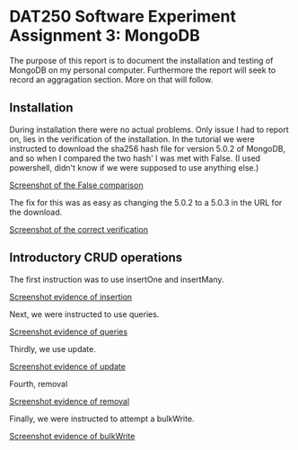 # DAT250 Software Experiment Assignment 3: MongoDB
The purpose of this report is to document the installation and testing of MongoDB on my personal computer. Furthermore the report will seek to record an aggragation section. More on that will follow.

## Installation 
During installation there were no actual problems. Only issue I had to report on, lies in the verification of the installation. In the tutorial we were instructed to download the sha256 hash file for version 5.0.2 of MongoDB, and so when I compared the two hash' I was met with False. (I used powershell, didn't know if we were supposed to use anything else.)

[Screenshot of the False comparison](https://i.imgur.com/8Ksthhv.png)

The fix for this was as easy as changing the 5.0.2 to a 5.0.3 in the URL for the download.

[Screenshot of the correct verification](https://i.imgur.com/q4DTIRR.png)

## Introductory CRUD operations
The first instruction was to use insertOne and insertMany.

[Screenshot evidence of insertion](https://i.imgur.com/q4DTIRR.png)

Next, we were instructed to use queries.

[Screenshot evidence of queries](https://i.imgur.com/q4DTIRR.png)

Thirdly, we use update.

[Screenshot evidence of update](https://i.imgur.com/q4DTIRR.png)

Fourth, removal

[Screenshot evidence of removal](https://i.imgur.com/q4DTIRR.png)

Finally, we were instructed to attempt a bulkWrite.

[Screenshot evidence of bulkWrite](https://i.imgur.com/q4DTIRR.png)
